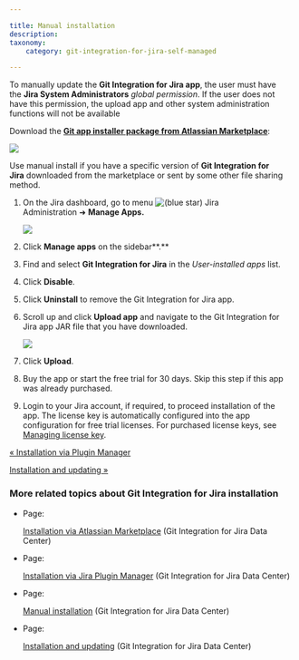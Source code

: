 ```yaml
---

title: Manual installation
description:
taxonomy:
    category: git-integration-for-jira-self-managed

---
```


To manually update the **Git Integration for Jira app**, the user must have the **Jira System Administrators** _global permission_. If the user does not have this permission, the upload app and other system administration functions will not be available


Download the [**Git app installer package from Atlassian Marketplace**](https://marketplace.atlassian.com/plugins/com.xiplink.jira.git.jira_git_plugin/versions):

![](https://bigbrassband.atlassian.net/wiki/download/attachments/1930395954/gitapp-version-history-manual-download.png?version=1&modificationDate=1630642772787&cacheVersion=1&api=v2)

Use manual install if you have a specific version of **Git Integration for Jira** downloaded from the marketplace or sent by some other file sharing method.

1.  On the Jira dashboard, go to menu ![(blue star)](/wiki/s/-1639011364/6452/8b4898d3c114827e64ec143b4fa79bb76a6cfa5b/_/images/icons/emoticons/star_blue.png) Jira Administration ➜ **Manage Apps.**

    ![](https://bigbrassband.atlassian.net/wiki/download/thumbnails/1930395954/jira-admin-cfg-manage-apps-menu(c).png?version=1&modificationDate=1630642772555&cacheVersion=1&api=v2&width=408&height=308)
2.  Click **Manage apps** on the sidebar**.**

3.  Find and select **Git Integration for Jira** in the _User-installed apps_ list.

4.  Click **Disable**.

5.  Click **Uninstall** to remove the Git Integration for Jira app.

6.  Scroll up and click **Upload app** and navigate to the Git Integration for Jira app JAR file that you have downloaded.

    ![](https://bigbrassband.atlassian.net/wiki/download/attachments/1930395954/jira-admin-cfg-manage-apps-upload-app-sel(c).png?version=1&modificationDate=1630642772320&cacheVersion=1&api=v2)
7.  Click **Upload**.

8.  Buy the app or start the free trial for 30 days. Skip this step if this app was already purchased.

9.  Login to your Jira account, if required, to proceed installation of the app. The license key is automatically configured into the app configuration for free trial licenses. For purchased license keys, see [Managing license key](/wiki/spaces/GIJDC/pages/1930396028/Managing+license+key).


[« Installation via Plugin Manager](/wiki/spaces/GIJDC/pages/1930395928/Installation+via+Jira+Plugin+Manager)

[Installation and updating »](/wiki/spaces/GIJDC/pages/1930395997/Installation+and+updating)

### More related topics about Git Integration for Jira installation

*   Page:

    [Installation via Atlassian Marketplace](/wiki/spaces/GIJDC/pages/1930395898/Installation+via+Atlassian+Marketplace) (Git Integration for Jira Data Center)

*   Page:

    [Installation via Jira Plugin Manager](/wiki/spaces/GIJDC/pages/1930395928/Installation+via+Jira+Plugin+Manager) (Git Integration for Jira Data Center)

*   Page:

    [Manual installation](/git-integration-for-jira-self-managed/Manual-installation) (Git Integration for Jira Data Center)

*   Page:

    [Installation and updating](/wiki/spaces/GIJDC/pages/1930395997/Installation+and+updating) (Git Integration for Jira Data Center)
